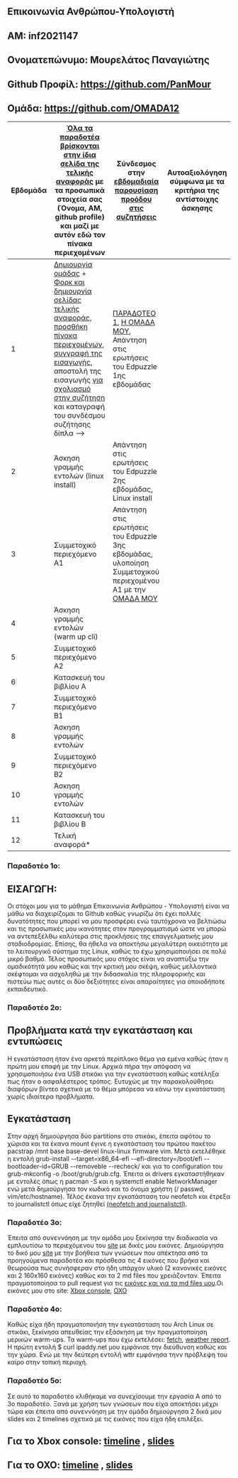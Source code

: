 ## Επικοινωνία Ανθρώπου-Υπολογιστή
## ΑΜ: inf2021147
## Ονοματεπώνυμο: Μουρελάτος Παναγιώτης
## Github Προφίλ: https://github.com/PanMour
## Ομάδα: https://github.com/OMADA12
| Εβδομάδα | [Όλα τα παραδοτέα βρίσκονται στην ίδια σελίδα της τελικής αναφοράς](https://courses-ionio.github.io/help/deliverables/) με τα προσωπικά στοιχεία σας (Όνομα, ΑΜ, github profile) και μαζί με αυτόν εδώ τον πίνακα περιεχομένων | Σύνδεσμος στην [εβδομαδιαία παρουσίαση προόδου στις συζητήσεις](https://github.com/courses-ionio/help/discussions/categories/show-and-tell) | Αυτοαξιολόγηση σύμφωνα με τα κριτήρια της αντίστοιχης άσκησης |
| --- | --- | --- | --- |
| 1 |  [Δημιουργία ομάδας](https://github.com/courses-ionio/hci/discussions/1794) + [Φορκ και δημιουργία σελίδας τελικής αναφοράς](https://courses-ionio.github.io/help/guide/), [προσθήκη πίνακα περιεχομένων](https://raw.githubusercontent.com/courses-ionio/hci/master/README.md), [συγγραφή της εισαγωγής](https://courses-ionio.github.io/help/intro/), αποστολή της εισαγωγής [για σχολιασμό στην συζήτηση](https://github.com/courses-ionio/help/discussions/categories/show-and-tell) και καταγραφή του συνδέσμου συζήτησης δίπλα --> |[ΠΑΡΑΔΟΤΕΟ 1](https://github.com/courses-ionio/help/discussions/893), [Η ΟΜΑΔΑ ΜΟΥ](https://github.com/OMADA12), Απάντηση στις ερωτήσεις του Edpuzzle 1ης εβδομάδας ||
| 2 | Άσκηση γραμμής εντολών (linux install) | Απάντηση στις ερωτήσεις του Edpuzzle 2ης εβδομάδας, Linux install | |
| 3 | Συμμετοχικό περιεχόμενο A1 |Απάντηση στις ερωτήσεις του Edpuzzle 3ης εβδομάδας, υλοποίηση Συμμετοχικού περιεχομένου Α1 με την [ΟΜΑΔΑ ΜΟΥ](https://github.com/OMADA12)| |
| 4 | Άσκηση γραμμής εντολών (warm up cli) | | |
| 5 | Συμμετοχικό περιεχόμενο A2 | | |
| 6 | Κατασκευή του βιβλίου Α | | |
| 7 | Συμμετοχικό περιεχόμενο B1 | | |
| 8 | Άσκηση γραμμής εντολών | | |
| 9 | Συμμετοχικό περιεχόμενο B2 | | |
| 10 | Άσκηση γραμμής εντολών | | |
| 11 | Κατασκευή του βιβλίου Β | | |
| 12 | Τελική αναφορά* | | |
### Παραδοτέο 1ο:
## ΕΙΣΑΓΩΓΗ: 
Οι στόχοι μου για το μάθημα Επικοινωνία Ανθρώπου - Υπολογιστή είναι να μάθω να διαχειρίζομαι το Github καθώς γνωρίζω ότι έχει πολλές δυνατότητες που μπορεί να μου προσφέρει ενώ ταυτόχρονα να βελτιώσω και τις προσωπικές μου ικανότητες στον προγραμματισμό ώστε να μπορώ να αντεπεξέλθω καλύτερα στις προκλήσεις της επαγγελματικής μου σταδιοδρομίας. Επίσης, θα ήθελα να αποκτήσω μεγαλύτερη οικειότητα με το λειτουργικό σύστημα της Linux, καθώς το έχω χρησιμοποιήσει σε πολύ μικρό βαθμό. Τέλος προσωπικός μου στόχος είναι να αναπτύξω την ομαδικότητά μου καθώς και την κριτική μου σκέψη, καθώς μελλοντικά σκέφτομαι να ασχοληθώ με την διδασκαλία της πληροφορικής και πιστεύω πως αυτές οι δύο δεξιότητες είναι απαραίτητες για οποιοδήποτε εκπαιδευτικό.
### Παραδοτέο 2ο:
## Προβλήματα κατά την εγκατάσταση και εντυπώσεις
Η εγκατάσταση ήταν ένα αρκετά περίπλοκο θέμα για εμένα καθώς ήταν η πρώτη μου επαφή με την Linux. Αρχικά πήρα την απόφαση να χρησιμοποιήσω ένα USB στικάκι για την εγκατάσταση καθώς κατέληξα πως ήταν ο ασφαλέστερος τρόπος. Ευτυχώς με την παρακολούθησει διαφόρων βίντεο σχετικά με το θέμα μπόρεσα να κάνω την εγκατάσταση χωρίς ιδιαίτερα προβλήματα.
## Εγκατάσταση
Στην αρχή δημιούργησα δύο partitions στο στικάκι, έπειτα αφότου το χώρισα και τα έκανα mount έγινε η εγκατάσταση του πρώτου πακέτου pacstrap /mnt base base-devel linux-linux firmware vim. Μετά εκτελέθηκε η εντολή grub-install --target=x86_64-efi --efi-directory=/boot/efi --bootloader-id=GRUB --removeble --recheck/ και για το configuration του grub-mkconfig -o /boot/grub/grub.cfg. Έπειτα οι drivers εγκαταστήθηκαν με εντολές όπως η pacman -S και η systemctl enable NetworkManager ενώ μετά δημιούργησα τον κωδικό και το όνομα χρήστη (/ passwd, vim/etc/hostname). Τέλος έκανα την εγκατάσταση του neofetch και έτρεξα το journalistctl όπως είχε ζητηθεί [(neofetch and journalistctl)](https://asciinema.org/a/529785).
### Παραδοτέο 3ο:
Έπειτα από συνεννόηση με την ομάδα μου ξεκίνησα την διαδικασία να εμπλουτίσω το περιεχόμενου του [site](https://pibook.epidro.me/) με δικές μου εικόνες. Δημιούργησα το δικό μου [site](https://panmour.netlify.app/) με την βοήθεια των γνώσεων που απέκτησα από τα προηγούμενα παραδοτέα και πρόσθεσα τις 4 εικόνες που βρήκα και θεωρούσα πως συνήσφεραν στο ήδη υπάρχον υλικό (2 κανονικές εικόνες και 2 160x160 εικόνες) καθώς και τα 2 md files που χρειάζονταν. Έπειτα πραγματοποίησα το pull request για τις [εικόνες και για τα md files μου](https://github.com/OMADA12/_gallery/pull/5).Οι εικόνες μου στο site: [Xbox console](https://panmour.netlify.app/gallery/xbox-console/), [OXO](https://panmour.netlify.app/gallery/oxo/)
### Παραδοτέο 4ο:
Καθώς είχα ήδη πραγματοποιήση την εγκατάσταση του Arch Linux σε στικάκι, ξεκίνησα απευθείας την εξάσκηση με την πραγματοποίηση μερικών warm-ups.
Τα warm-ups που έχω εκτελέσει: [fetch](https://asciinema.org/a/533465), [weather report](https://asciinema.org/a/533461). Η πρώτη εντολή $ curl ipaddy.net μου εμφάνισε την διεύθυνση καθώς και την χώρα. Ενώ με την δεύτερη εντολή wttr εμφάνησα τηνν πρόβλεψη του καίρο στην τοπική περιοχή.
### Παραδοτέο 5ο:
Σε αυτό το παραδοτέο κλιθήκαμε να συνεχίσουμε την εργασία Α από το 3ο παραδοτέο. Ξανά με χρήση των γνώσεων που είχα αποκτήσει μέχρι τώρα και έπειτα από συνεννόηση με την ομάδα δημιούργησα 2 δικά μου slides και 2 timelines σχετικά με τις εικόνες που είχα ήδη επιλέξει.
## Για το Xbox console: [timeline](https://panmour.netlify.app/timeline/home-devices/) , [slides](https://panmour.netlify.app//slides/consoles/)
## Για το OXO: [timeline](https://panmour.netlify.app//timeline/multiplayer/) , [slides](https://panmour.netlify.app/slides/interaction-with-ai/)
